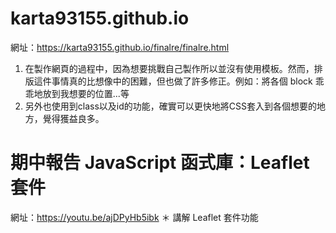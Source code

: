 # karta93155.github.io
網址：https://karta93155.github.io/finalre/finalre.html

1. 在製作網頁的過程中，因為想要挑戰自己製作所以並沒有使用模板。然而，排版這件事情真的比想像中的困難，但也做了許多修正。例如：將各個 block 乖乖地放到我想要的位置...等
2. 另外也使用到class以及id的功能，確實可以更快地將CSS套入到各個想要的地方，覺得獲益良多。

# 期中報告 JavaScript 函式庫：Leaflet 套件
網址：https://youtu.be/ajDPyHb5ibk
＊ 講解 Leaflet 套件功能
